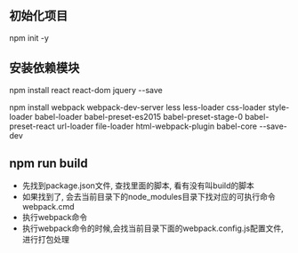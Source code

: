 ## 初始化项目

npm init -y

## 安装依赖模块

npm install react react-dom jquery --save

npm install webpack webpack-dev-server less less-loader css-loader style-loader babel-loader babel-preset-es2015 babel-preset-stage-0 babel-preset-react url-loader file-loader html-webpack-plugin babel-core --save-dev 

## npm run build

- 先找到package.json文件, 查找里面的脚本, 看有没有叫build的脚本
- 如果找到了, 会去当前目录下的node_modules目录下找对应的可执行命令webpack.cmd
- 执行webpack命令
- 执行webpack命令的时候,会找当前目录下面的webpack.config.js配置文件, 进行打包处理
